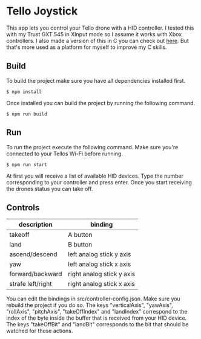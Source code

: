 # Tello Joystick

This app lets you control your Tello drone with a HID controller. I tested this with my Trust GXT 545 in XInput mode so I assume it works with Xbox controllers. I also made a version of this in C you can check out [here](https://github.com/Kam1ni/tello-c-joystick). But that's more used as a platform for myself to improve my C skills.

## Build

To build the project make sure you have all dependencies installed first.

```$ npm install```

Once installed you can build the project by running the following command.

```$ npm run build```

## Run

To run the project execute the following command. Make sure you're connected to your Tellos Wi-Fi before running.

```$ npm run start```

At first you will receive a list of available HID devices. Type the number corresponding to your controller and press enter.
Once you start receiving the drones status you can take off.

## Controls

| description | binding |
| --- | --- |
| takeoff | A button|
| land | B button |
| ascend/descend | left analog stick y axis |
| yaw | left analog stick x axis |
| forward/backward | right analog stick y axis |
| strafe left/right | right analog stick x axis |

You can edit the bindings in src/controller-config.json. Make sure you rebuild the project if you do so.
The keys "verticalAxis", "yawAxis", "rollAxis", "pitchAxis", "takeOffIndex" and "landIndex" correspond to the index of the byte inside the buffer that is received from your HID device.
The keys "takeOffBit" and "landBit" corresponds to the bit that should be watched for those actions.